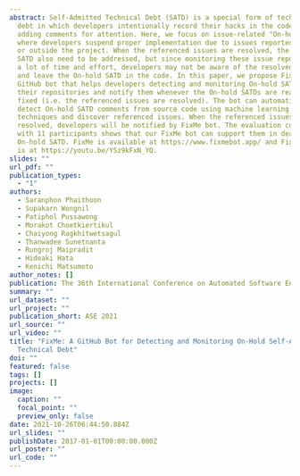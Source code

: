 ```yaml
---
abstract: Self-Admitted Technical Debt (SATD) is a special form of technical
  debt in which developers intentionally record their hacks in the code by
  adding comments for attention. Here, we focus on issue-related "On-hold SATD",
  where developers suspend proper implementation due to issues reported inside
  or outside the project. When the referenced issues are resolved, the On-hold
  SATD also need to be addressed, but since monitoring these issue reports takes
  a lot of time and effort, developers may not be aware of the resolved issues
  and leave the On-hold SATD in the code. In this paper, we propose FixMe, a
  GitHub bot that helps developers detecting and monitoring On-hold SATD in
  their repositories and notify them whenever the On-hold SATDs are ready to be
  fixed (i.e. the referenced issues are resolved). The bot can automatically
  detect On-hold SATD comments from source code using machine learning
  techniques and discover referenced issues. When the referenced issues are
  resolved, developers will be notified by FixMe bot. The evaluation conducted
  with 11 participants shows that our FixMe bot can support them in dealing with
  On-hold SATD. FixMe is available at https://www.fixmebot.app/ and FixMe's VDO
  is at https://youtu.be/YSz9kFxN_YQ.
slides: ""
url_pdf: ""
publication_types:
  - "1"
authors:
  - Saranphon Phaithoon
  - Supakarn Wongnil
  - Patiphol Pussawong
  - Morakot Choetkiertikul
  - Chaiyong Ragkhitwetsagul
  - Thanwadee Sunetnanta
  - Rungroj Maipradit
  - Hideaki Hata
  - Kenichi Matsumoto
author_notes: []
publication: The 36th International Conference on Automated Software Engineering
summary: ""
url_dataset: ""
url_project: ""
publication_short: ASE 2021
url_source: ""
url_video: ""
title: "FixMe: A GitHub Bot for Detecting and Monitoring On-Hold Self-Admitted
  Technical Debt"
doi: ""
featured: false
tags: []
projects: []
image:
  caption: ""
  focal_point: ""
  preview_only: false
date: 2021-10-26T06:44:50.884Z
url_slides: ""
publishDate: 2017-01-01T00:00:00.000Z
url_poster: ""
url_code: ""
---
```

